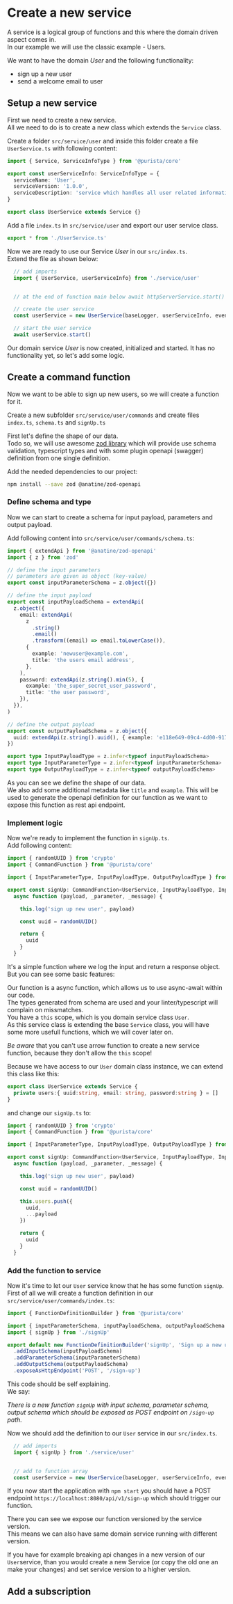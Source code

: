 # Create a new service

A service is a logical group of functions and this where the domain driven aspect comes in.  
In our example we will use the classic example - Users.

We want to have the domain *User* and the following functionality:

- sign up a new user
- send a welcome email to user

## Setup a new service

First we need to create a new service.  
All we need to do is to create a new class which extends the `Service` class.

Create a folder `src/service/user` and inside this folder create a file `UserService.ts` with following content:

```typescript
import { Service, ServiceInfoType } from '@purista/core'

export const userServiceInfo: ServiceInfoType = {
  serviceName: 'User',
  serviceVersion: '1.0.0',
  serviceDescription: 'service which handles all user related information',
}

export class UserService extends Service {}
```

Add a file `index.ts` in `src/service/user` and export our user service class.

```typescript
export * from './UserService.ts'
```

Now we are ready to use our Service *User* in our `src/index.ts`.  
Extend the file as shown below:

```typescript
  // add imports
  import { UserService, userServiceInfo} from './service/user'


  // at the end of function main below await httpServerService.start()

  // create the user service 
  const userService = new UserService(baseLogger, userServiceInfo, eventBridge, [], [])

  // start the user service
  await userService.start()
```

Our domain service *User* is now created, initialized and started.
It has no functionality yet, so let's add some logic.

## Create a command function

Now we want to be able to sign up new users, so we will create a function for it.

Create a new subfolder `src/service/user/commands` and create files `index.ts`, `schema.ts` and `signUp.ts`

First let's define the shape of our data.  
Todo so, we will use awesome [zod library](https://github.com/colinhacks/zod) which will provide use schema validation, typescript types and with some plugin openapi (swagger) definition from one single definition.

Add the needed dependencies to our project:

```sh
npm install --save zod @anatine/zod-openapi
```

### Define schema and type

Now we can start to create a schema for input payload, parameters and output payload.

Add following content into `src/service/user/commands/schema.ts`:

```typescript
import { extendApi } from '@anatine/zod-openapi'
import { z } from 'zod'

// define the input parameters
// parameters are given as object (key-value)
export const inputParameterSchema = z.object({})

// define the input payload
export const inputPayloadSchema = extendApi(
  z.object({
    email: extendApi(
      z
        .string()
        .email()
        .transform((email) => email.toLowerCase()),
      {
        example: 'newuser@example.com',
        title: 'the users email address',
      },
    ),
    password: extendApi(z.string().min(5), {
      example: 'the_super_secret_user_password',
      title: 'the user password',
    }),
  }),
)

// define the output payload
export const outputPayloadSchema = z.object({
  uuid: extendApi(z.string().uuid(), { example: 'e118e649-09c4-4d00-917b-3a0a940e1d45', title: 'the users uuid' }),
})

export type InputPayloadType = z.infer<typeof inputPayloadSchema>
export type InputParameterType = z.infer<typeof inputParameterSchema>
export type OutputPayloadType = z.infer<typeof outputPayloadSchema>
```

As you can see we define the shape of our data.  
We also add some additional metadata like `title` and `example`. This will be used to generate the openapi definition for our function as we want to expose this function as rest api endpoint.

### Implement logic

Now we're ready to implement the function in `signUp.ts`.  
Add following content:

```typescript
import { randomUUID } from 'crypto'
import { CommandFunction } from '@purista/core'

import { InputParameterType, InputPayloadType, OutputPayloadType } from './schema'

export const signUp: CommandFunction<UserService, InputPayloadType, InputParameterType, OutputPayloadType> = 
  async function (payload, _parameter, _message) {

    this.log('sign up new user', payload)

    const uuid = randomUUID()

    return {
      uuid
    }
  }
```

It's a simple function where we log the input and return a response object.  
But you can see some basic features:

Our function is a async function, which allows us to use async-await within our code.  
The types generated from schema are used and your linter/typescript will complain on missmatches.  
You have a `this` scope, which is you domain service class `User`.  
As this service class is extending the base `Service` class, you will have some more usefull functions, which we will cover later on.

*Be aware* that you can't use arrow function to create a new service function, because they don't allow the `this` scope!

Because we have access to our `User` domain class instance, we can extend this class like this:

```typescript
export class UserService extends Service {
  private users:{ uuid:string, email: string, password:string } = []
}
```

and change our `signUp.ts` to:

```typescript
import { randomUUID } from 'crypto'
import { CommandFunction } from '@purista/core'

import { InputParameterType, InputPayloadType, OutputPayloadType } from './schema'

export const signUp: CommandFunction<UserService, InputPayloadType, InputParameterType, OutputPayloadType> = 
  async function (payload, _parameter, _message) {

    this.log('sign up new user', payload)

    const uuid = randomUUID()

    this.users.push({
      uuid,
      ...payload
    })

    return {
      uuid
    }
  }
```

### Add the function to service

Now it's time to let our `User` service know that he has some function `signUp`.  
First of all we will create a function definition in our `src/service/user/commands/index.ts`:

```typescript
import { FunctionDefinitionBuilder } from '@purista/core'

import { inputParameterSchema, inputPayloadSchema, outputPayloadSchema } from './schema'
import { signUp } from './signUp'

export default new FunctionDefinitionBuilder('signUp', 'Sign up a new unknown user', signUp)
  .addInputSchema(inputPayloadSchema)
  .addParameterSchema(inputParameterSchema)
  .addOutputSchema(outputPayloadSchema)
  .exposeAsHttpEndpoint('POST', '/sign-up')
```

This code should be self explaining.  
We say:

*There is a new function `signUp` with input schema, parameter schema, output schema which should be exposed as POST endpoint on `/sign-up` path.*

Now we should add the definition to our `User` service in our `src/index.ts`.

```typescript
  // add imports
  import { signUp } from './service/user'


  // add to function array
  const userService = new UserService(baseLogger, userServiceInfo, eventBridge, [ signUp.getDefinition() ], [])
```

If you now start the application with `npm start` you should have a POST endpoint `https://localhost:8080/api/v1/sign-up` which should trigger our function.

There you can see we expose our function versioned by the service version.  
This means we can also have same domain service running with different version.

If you have for example breaking api changes in a new version of our `User`service, than you would create a new Service (or copy the old one an make your changes) and set service version to a higher version.

## Add a subscription
